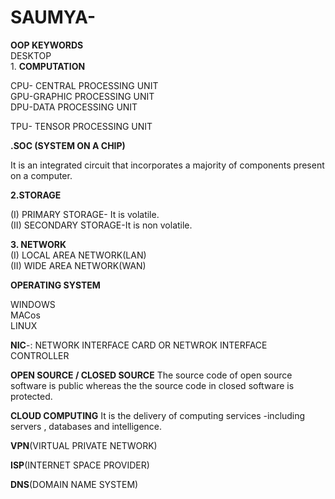 # SAUMYA-
**OOP KEYWORDS
<br>**
DESKTOP
<br>1. **COMPUTATION**

CPU- CENTRAL PROCESSING UNIT 
<br>
GPU-GRAPHIC PROCESSING UNIT
<br>
DPU-DATA PROCESSING UNIT
<br>

TPU- TENSOR PROCESSING UNIT
<br>


**.SOC (SYSTEM ON A CHIP)**
<br>

It is an integrated circuit that incorporates a majority of components present on a computer.
<br>

**2.STORAGE**
<br>

(I) PRIMARY STORAGE- It is volatile.
<br>
(II) SECONDARY STORAGE-It is non volatile.
<br>

**3. NETWORK**
<br>
(I) LOCAL AREA NETWORK(LAN)
<br>
(II) WIDE AREA NETWORK(WAN)
<br>


**OPERATING SYSTEM**
<br>

WINDOWS
<br>
MACos 
<br>
LINUX
<br>


**NIC**-: NETWORK INTERFACE CARD OR NETWROK INTERFACE CONTROLLER

**OPEN SOURCE / CLOSED SOURCE**
The source code of open source software is public whereas the the source code in closed software is protected. 

**CLOUD COMPUTING**
It is the delivery of computing services -including servers , databases and intelligence.
<br>

**VPN**(VIRTUAL PRIVATE NETWORK)
<br>

**ISP**(INTERNET SPACE PROVIDER)
<br>

**DNS**(DOMAIN NAME SYSTEM)
<br>
